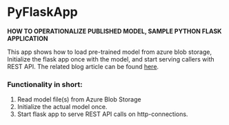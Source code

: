 # PyFlaskApp

**HOW TO OPERATIONALIZE PUBLISHED MODEL, SAMPLE PYTHON FLASK APPLICATION**

This app shows how to load pre-trained model from azure blob storage, 
Initialize the flask app once with the model, 
and start serving callers with REST API. The related blog article can be
found [here](https://jannehansen.com/publish-ml-model/).

### Functionality in short: 

1. Read model file(s) from Azure Blob Storage
2. Initialize the actual model once. 
3. Start flask app to serve REST API calls on http-connections.

